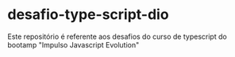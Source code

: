 # desafio-type-script-dio
 Este repositório é referente aos desafios do curso de typescript do bootamp "Impulso Javascript Evolution"
